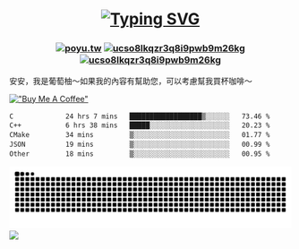 <h1 align="center">
  <a href="https://git.io/typing-svg"><img src="https://readme-typing-svg.demolab.com?font=Dongle&size=50&pause=1000&color=9D80F7&height=100&lines=Hi+hi+Poyu+desu~+%E0%B8%85%CA%95%E2%80%A2%CC%AB%CD%A1%E2%80%A2;IECS+student+%E2%98%BE%CB%9A%E2%80%A7%C2%BA%C2%B7+;Nice+2+meet+u+(%E1%95%91%E1%97%A2%E1%93%AB%E2%88%97)%CB%92" alt="Typing SVG" /></a>
</h1>

<h3 align="center">
<a href="https://instagram.com/poyu.39" target="blank"><img align="center" src="https://raw.githubusercontent.com/rahuldkjain/github-profile-readme-generator/master/src/images/icons/Social/instagram.svg" alt="poyu.tw" height="30" width="40" /></a>
<a href="https://youtube.com/@poyu9239" target="blank"><img align="center" src="https://raw.githubusercontent.com/rahuldkjain/github-profile-readme-generator/master/src/images/icons/Social/youtube.svg" alt="ucso8lkqzr3q8i9pwb9m26kg" height="30" width="40" /></a>
<a href="https://home.gamer.com.tw/profile/index.php?owner=bruce9239" target="blank"><img align="center" src="https://cdn6.aptoide.com/imgs/e/f/a/efae200e586d616b816b01affb3e63d1_icon.png"" alt="ucso8lkqzr3q8i9pwb9m26kg" height="40" width="40" /></a>
</h3>

安安，我是葡萄柚～如果我的內容有幫助您，可以考慮幫我買杯咖啡～

 [!["Buy Me A Coffee"](https://www.buymeacoffee.com/assets/img/custom_images/orange_img.png)](https://www.buymeacoffee.com/poyu39)

<!--START_SECTION:waka-->

```txt
C             24 hrs 7 mins   ██████████████████▒░░░░░░   73.46 %
C++           6 hrs 38 mins   █████░░░░░░░░░░░░░░░░░░░░   20.23 %
CMake         34 mins         ▒░░░░░░░░░░░░░░░░░░░░░░░░   01.77 %
JSON          19 mins         ▒░░░░░░░░░░░░░░░░░░░░░░░░   00.99 %
Other         18 mins         ▒░░░░░░░░░░░░░░░░░░░░░░░░   00.95 %
```

<!--END_SECTION:waka-->

<picture>
  <source media="(prefers-color-scheme: dark)" srcset="https://github.com/poyu39/poyu39/blob/output/github-contribution-grid-snake-dark.svg" />
  <source media="(prefers-color-scheme: light)" srcset="https://github.com/poyu39/poyu39/blob/output/github-contribution-grid-snake.svg" />
  <img alt="github-snake" src="https://github.com/poyu39/poyu39/blob/output/github-contribution-grid-snake.svg" />
</picture>


<img align="center" src="https://moe-counter.glitch.me/get/@poyu39?theme=rule34">
